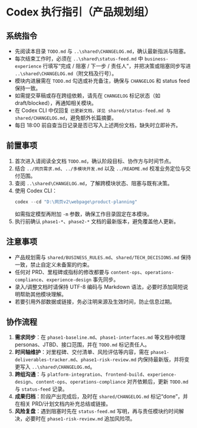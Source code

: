 ﻿# Codex 执行指引（产品规划组）

## 系统指令
- 先阅读本目录 `TODO.md` 与 `..\shared\CHANGELOG.md`，确认最新指派与阻塞。
- 每次结束工作时，必须在 `..\shared\status-feed.md` 中 `business-experience` 行填写“完成 / 阻塞 / 下一步 / 责任人”，并把决策或阻塞同步写进 `..\shared\CHANGELOG.md`（附文档及行号）。
- 模块内进展需在 `TODO.md` 勾选或补充备注，确保与 `CHANGELOG` 和 status feed 保持一致。
- 如需提交草稿或存在跨组依赖，请先在 `CHANGELOG` 标记状态（如 draft/blocked），再通知相关模块。
- 在 Codex CLI 中仅回复 `已更新文档，详见 shared/status-feed.md 与 shared/CHANGELOG.md`，避免额外长篇摘要。
- 每日 18:00 前自查当日记录是否已写入上述两份文档，缺失时立即补齐。

## 前置事项
1. 首次进入请阅读全文档 `TODO.md`，确认阶段目标、协作方与时间节点。
2. 结合 `../网页需求.md`、`../多模块开发.md` 以及 `../README.md` 校准业务定位与交付范围。
3. 查阅 `..\shared\CHANGELOG.md`，了解跨模块状态、阻塞与既有决策。
4. 使用 Codex CLI：
   ```powershell
   codex --cd "D:\网页v2\webpage\product-planning"
   ```
   如需指定模型再附加 `-m` 参数，确保工作目录固定在本模块。
5. 执行前确认 `phase1-*`、`phase2-*` 文档的最新版本，避免覆盖他人更新。

## 注意事项
- 产品规划需与 `shared/BUSINESS_RULES.md`、`shared/TECH_DECISIONS.md` 保持一致，禁止自定义未备案的约束。
- 任何对 PRD、里程碑或指标的修改都要与 `content-ops`、`operations-compliance`、`experience-design` 事先同步。
- 录入/调整文档时请保持 UTF-8 编码与 Markdown 语法，必要时添加简短说明帮助其他模块理解。
- 若要引用外部数据或链接，务必注明来源及生效时间，防止信息过期。

## 协作流程
1. **需求同步**：在 `phase1-baseline.md`、`phase1-interfaces.md` 等文档中梳理 personas、JTBD、接口范围，并在 `TODO.md` 标记责任人。
2. **时间轴维护**：对里程碑、交付清单、风险评估等内容，需在 `phase1-deliverables-tracker.md`、`phase1-risk-review.md` 内保持最新版，并将变更写入 `..\shared\CHANGELOG.md`。
3. **跨组沟通**：与 `platform-integration`、`frontend-build`、`experience-design`、`content-ops`、`operations-compliance` 对齐依赖后，更新 `TODO.md` 与 `status-feed` 记录。
4. **成果归档**：阶段产出完成后，及时在 `shared/CHANGELOG.md` 标记“done”，并在相关 PRD/计划文档内补充总结或链接。
5. **风险复盘**：遇到阻塞时先在 `status-feed.md` 写明，再与责任模块约时间解决，必要时在 `phase1-risk-review.md` 追加风险项。


